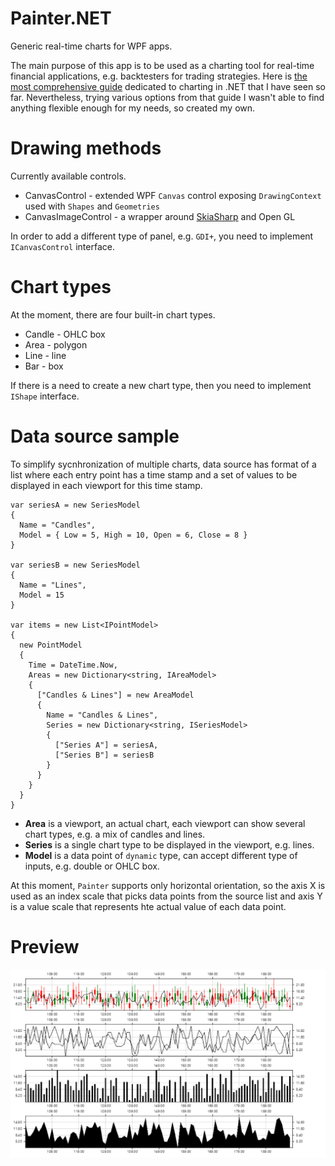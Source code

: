 # Painter.NET

Generic real-time charts for WPF apps. 

The main purpose of this app is to be used as a charting tool for real-time financial applications, e.g. backtesters for trading strategies. 
Here is [the most comprehensive guide](https://github.com/artemiusgreat/Csharp-Data-Visualization) dedicated to charting in .NET that I have seen so far. 
Nevertheless, trying various options from that guide I wasn't able to find anything flexible enough for my needs, so created my own. 

# Drawing methods

Currently available controls.

* CanvasControl - extended WPF `Canvas` control exposing `DrawingContext` used with `Shapes` and `Geometries`
* CanvasImageControl - a wrapper around [SkiaSharp](https://github.com/mono/SkiaSharp) and Open GL 

In order to add a different type of panel, e.g. `GDI+`, you need to implement `ICanvasControl` interface.

# Chart types 

At the moment, there are four built-in chart types. 

* Candle - OHLC box
* Area - polygon
* Line - line 
* Bar - box

If there is a need to create a new chart type, then you need to implement `IShape` interface. 

# Data source sample 

To simplify sycnhronization of multiple charts, data source has format of a list where each entry point has a time stamp and a set of values to be displayed in each viewport for this time stamp. 

```
var seriesA = new SeriesModel
{
  Name = "Candles",
  Model = { Low = 5, High = 10, Open = 6, Close = 8 }
}

var seriesB = new SeriesModel
{
  Name = "Lines",
  Model = 15
}

var items = new List<IPointModel>
{
  new PointModel 
  {
    Time = DateTime.Now,
    Areas = new Dictionary<string, IAreaModel>  
    {
      ["Candles & Lines"] = new AreaModel 
      {
        Name = "Candles & Lines", 
        Series = new Dictionary<string, ISeriesModel> 
        {
          ["Series A"] = seriesA, 
          ["Series B"] = seriesB
        }
      }
    }
  }
}
```

* **Area** is a viewport, an actual chart, each viewport can show several chart types, e.g. a mix of candles and lines.
* **Series** is a single chart type to be displayed in the viewport, e.g. lines. 
* **Model** is a data point of `dynamic` type, can accept different type of inputs, e.g. double or OHLC box.

At this moment, `Painter` supports only horizontal orientation, so the axis X is used as an index scale that picks data points from the source list and axis Y is a value scale that represents hte actual value of each data point. 

# Preview 

![](Screens/Preview.png)
